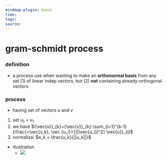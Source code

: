```yaml
---
mindmap-plugin: basic
time: 
tags: 
source:
---
```

# gram-schmidt process
### definition
- a process use when wanting to make an **orthonormal basis** from any set (1) of linear indep vectors, but (2) **not** containing already-orthogonal vectors 

### process
- having set of vectors $u$ and $v$
1. set $u_1$ = $v_1$ 
2. we have ${\vec{u}}_{k}={\vec{v}}_{k}-\sum_{i=1}^{k-1}{\frac{<\vec{v_k}, \vec {u_i}>}{|\vec{u_i}|^2} \vec{u}}_{i}$ 
3. normalize: $e_k = \frac{u_k}{||u_k||}$
- illustration
	- ![](https://i.imgur.com/AZ47E2x.png)




